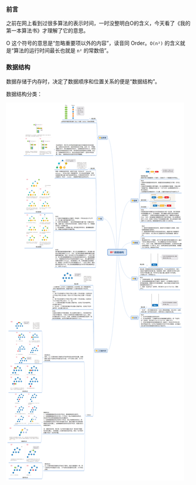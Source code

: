 ### 前言

之前在网上看到过很多算法的表示时间，一时没整明白O的含义，今天看了《我的第一本算法书》才理解了它的意思。

O 这个符号的意思是“忽略重要项以外的内容”，读音同 Order。`O(n²)` 的含义就是“算法的运行时间最长也就是 `n²` 的常数倍”。



### 数据结构

数据存储于内存时，决定了数据顺序和位置关系的便是“数据结构”。

数据结构分类：

![数据结构](https://github.com/limchen233/picgo/blob/master/img/%E6%95%B0%E6%8D%AE%E7%BB%93%E6%9E%84.png?raw=true)

